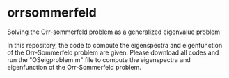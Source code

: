 # orrsommerfeld
Solving the Orr-sommerfeld problem as a generalized eigenvalue problem 

In this repository, the code to compute the eigenspectra and eigenfunction of the Orr-Sommerfeld problem are given. Please download all codes and run the "OSeigproblem.m" file to compute the eigenspectra and eigenfunction of the Orr-Sommerfeld problem.
